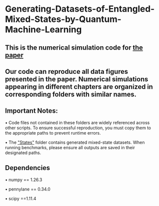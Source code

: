 # **Generating-Datasets-of-Entangled-Mixed-States-by-Quantum-Machine-Learning**
## This is the numerical simulation code for [the paper](https://arxiv.org/abs/2503.06452)
## Our code can reproduce all data figures presented in the paper. Numerical simulations appearing in different chapters are organized in corresponding folders with similar names.
## Important Notes:
$\bullet$ Code files not contained in these folders are widely referenced across other scripts. To ensure successful reproduction, you must copy them to the appropriate paths to prevent runtime errors.

$\bullet$ The ["States"](States) folder contains generated mixed-state datasets. When running benchmarks, please ensure all outputs are saved in their designated paths.
## Dependencies

$\bullet$ numpy == 1.26.3

$\bullet$ pennylane == 0.34.0

$\bullet$ scipy ==1.11.4
